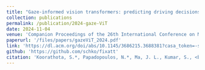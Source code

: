 ```yaml
---
title: "Gaze-informed vision transformers: predicting driving decisions under uncertainty"
collection: publications
permalink: /publication/2024-gaze-ViT
date: 2024-11-04
venue: 'Companion Proceedings of the 26th International Conference on Multimodal Interaction'
paperurl: '/files/papers/gazeViT_2024.pdf'
link: 'https://dl.acm.org/doi/abs/10.1145/3686215.3688381?casa_token=-sTmL_ldVt4AAAAA:G6oLAshxEU7C3CUFTTN1-Y5-rGa8TuiWQKYI0EpnfuO6a6pCyIVKMESaaEwGSl8sAVaRabTyTdJv'
github: 'https://github.com/schko/fixatt'
citation: 'Koorathota, S.*, Papadopoulos, N.*, Ma, J. L., Kumar, S., <b><u>Sun, X.</u></b>, Mittal, A., Adelman, P., & Sajda, P. (2024). Gaze-Informed Vision Transformers: Predicting Driving Decisions Under Uncertainty <i>In Companion Proceedings of the 26th International Conference on Multimodal Interaction</i>, (pp. 184-194).'
---
```

